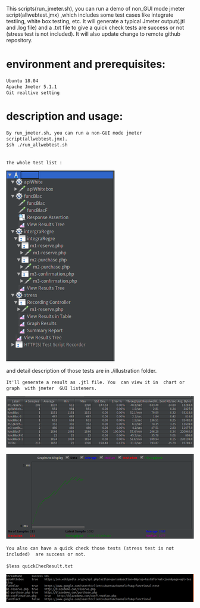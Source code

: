 This scripts(run_jmeter.sh), you can run a demo of non_GUI mode jmeter script(allwebtest.jmx) ,which includes 
some test cases like integrate testiing, white box testing, etc. It will generate a typical Jmeter output(.jtl and .log file) 
and a .txt file to give a quick check tests are success or not (stress test is not included). It will also update change to remote github repository.

# environment and prerequisites:
	
	Ubuntu 18.04
	Apache Jmeter 5.1.1
 	Git realtive setting


# description and usage:

    By run_jmeter.sh, you can run a non-GUI mode jmeter script(allwebtest.jmx).
	$sh ./run_allwebtest.sh


    The whole test list :

![](https://github.com/k-eeer/jmetertest/blob/master/illustration/testStructure.png)

and detail description of those tests are in ./illustration folder.


    It'll generate a result as .jtl file. You  can view it in  chart or graph  with jmeter  GUI listeners.

![](https://github.com/k-eeer/jmetertest/blob/master/illustration/sumReport.png)

![](https://github.com/k-eeer/jmetertest/blob/master/illustration/resultGraph.png)



    You also can have a quick check those tests (stress test is not included)  are success or not.

    $less quickChecResult.txt

![](https://github.com/k-eeer/jmetertest/blob/master/illustration/quickCheckResult.png)





